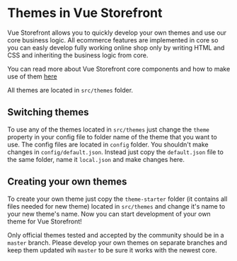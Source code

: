 # Themes in Vue Storefront

Vue Storefront allows you to quickly develop your own themes and use our core business logic. All ecommerce features are implemented in core so you can easly develop fully working online shop only by writing HTML and CSS and inheriting the business logic from core. 

You can read more about Vue Storefront core components and how to make use of them [here](https://github.com/DivanteLtd/vue-storefront/blob/master/doc/components/Working%20with%20components.md)

All themes are located in `src/themes` folder.

## Switching themes

To use any of the themes located in `src/themes` just change the `theme` property in your config file to folder name of the theme that you want to use. The config files are located in `config` folder. You shouldn't make changes in `config/default.json`. Instead just copy the `default.json` file to the same folder, name it `local.json` and make changes here.

## Creating your own themes

To create your own theme just copy the `theme-starter` folder (it contains all files needed for new theme) located in `src/themes` and change it's name to your new theme's name. Now you can start development of your own theme for Vue Storefront!

Only official themes tested and accepted by the community should be in a `master` branch. Please develop your own themes on separate branches and keep them updated wih `master` to be sure it works with the newest core.
